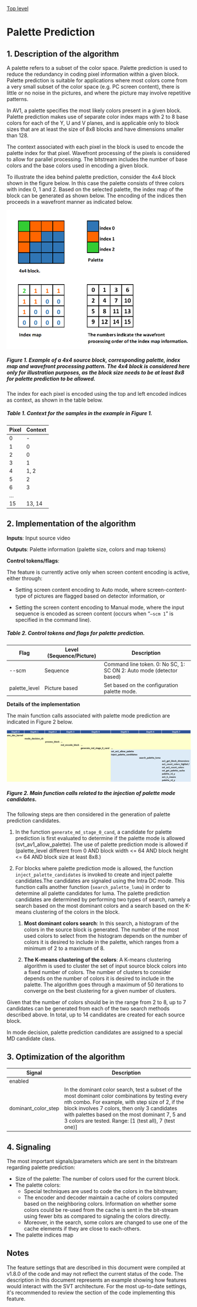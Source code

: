 [Top level](../README.md)

# Palette Prediction

## 1. Description of the algorithm

A palette refers to a subset of the color space. Palette prediction is
used to reduce the redundancy in coding pixel information within a given
block. Palette prediction is suitable for applications where most colors
come from a very small subset of the color space (e.g. PC screen
content), there is little or no noise in the pictures, and where the
picture may involve repetitive patterns.

In AV1, a palette specifies the most likely colors present in a given
block. Palette prediction makes use of separate color index maps with 2
to 8 base colors for each of the Y, U and V planes, and is applicable
only to block sizes that are at least the size of 8x8 blocks and have dimensions
smaller than 128.

The context associated with each pixel in the block is used to encode
the palette index for that pixel. Wavefront processing of the pixels is
considered to allow for parallel processing. The bitstream includes the
number of base colors and the base colors used in encoding a given
block.

To illustrate the idea behind palette prediction, consider the 4x4 block
shown in the figure below. In this case the palette consists of three
colors with index 0, 1 and 2. Based on the selected palette, the index
map of the block can be generated as shown below. The encoding of the
indices then proceeds in a wavefront manner as indicated below.

![palette_prediction_fig1](./img/palette_prediction_fig1.png)

##### Figure 1. Example of a 4x4 source block, corresponding palette, index map and wavefront processing pattern. The 4x4 block is considered here only for illustration purposes, as the block size needs to be at least 8x8 for palette prediction to be allowed.</p>


The index for each pixel is encoded using the top and left encoded
indices as context, as shown in the table below.

##### Table 1. Context for the samples in the example in Figure 1.


| **Pixel** | **Context** |
| --------- | ----------- |
| 0         | -           |
| 1         | 0           |
| 2         | 0           |
| 3         | 1           |
| 4         | 1, 2        |
| 5         | 2           |
| 6         | 3           |
| …         |             |
| 15        | 13, 14      |

## 2. Implementation of the algorithm

**Inputs**: Input source video

**Outputs**: Palette information (palette size, colors and map tokens)

**Control tokens/flags**:

The feature is currently active only when screen content encoding is active, either through:

- Setting screen content encoding to Auto mode, where screen-content-type of pictures are flagged based on detector information, or

- Setting the screen content encoding to Manual mode, where the input sequence is encoded as screen content (occurs when “```—scm 1```” is specified in the command line).


##### Table 2. Control tokens and flags for palette prediction.

| **Flag**      | **Level (Sequence/Picture)** | **Description**                                                                                                                        |
| ---           | ---                          | ---                                                                                                                                    |
| --scm         | Sequence                     | Command line token. 0: No SC, 1: SC ON 2: Auto mode (detector based)                                                                   |
| palette_level | Picture based                | Set based on the configuration palette mode.                                                                                           |


**Details of the implementation**

The main function calls associated with palette mode prediction are indicated in Figure 2 below.

![palette_prediction_fig2](./img/palette_prediction_fig2.png)

##### Figure 2. Main function calls related to the injection of palette mode candidates.

The following steps are then considered in the generation of palette prediction candidates.

1. In the function ```generate_md_stage_0_cand```, a candidate for palette prediction is
   first evaluated to determine if the palette mode is allowed (svt_av1_allow_palette).
   The use of palette prediction mode is allowed if (palette_level different from 0 AND block
   width <= 64 AND block height <= 64 AND block size at least 8x8.)

2. For blocks where palette prediction mode is allowed, the function ``` inject_palette_candidates``` is invoked to create and
   inject palette candidates.The candidates are signaled using the Intra DC mode. This function
   calls another function (```search_palette_luma```) in order to
   determine all palette candidates for luma. The palette prediction candidates are determined by performing two
   types of search, namely a search based on the most dominant colors and
   a search based on the K-means clustering of the colors in the block.

    1. **Most dominant colors search**: In this search, a histogram of the
       colors in the source block is generated. The number of the most used
       colors to select from the histogram depends on the number of colors it
       is desired to include in the palette, which ranges from a minimum of 2
       to a maximum of 8.

    2. **The K-means clustering of the colors**: A K-means clustering algorithm is used to
       cluster the set of input source block colors into a fixed number of colors.
       The number of clusters to consider depends on the number of colors it
       is desired to include in the palette. The algorithm goes through a
       maximum of 50 iterations to converge on the best clustering for a
       given number of clusters.

Given that the number of colors should be in the range from 2 to 8, up to
7 candidates can be generated from each of the two search methods described
above. In total, up to 14 candidates are created for each source
block.

In mode decision, palette prediction candidates are assigned to a special
MD candidate class.

## 3. Optimization of the algorithm

| **Signal**          | **Description**                                                                         |
| -----------------   | --------------------------------------------------------------------------------------- |
| enabled             |                                                                                         |
| dominant_color_step | In the dominant color search, test a subset of the most dominant color combinations by testing every nth combo. For example, with step size of 2, if the block involves 7 colors, then only 3 candidates with palettes based on the most dominant 7, 5 and 3 colors are tested. Range: [1 (test all), 7 (test one)]           |


## 4. **Signaling**

The most important signals/parameters which are sent in the bitstream
regarding palette prediction:
- Size of the palette: The number of colors used for the current
  block.
- The palette colors:
  - Special techniques are used to code the colors in the
    bitstream;
  - The encoder and decoder maintain a cache of colors computed
    based on the neighboring colors. Information on whether some
    colors could be re-used from the cache is sent in the bit-stream
    using fewer bits as compared to signaling the colors directly.
  - Moreover, in the search, some colors are changed to use one of
    the cache elements if they are close to each-others.
 - The palette indices map

## Notes

The feature settings that are described in this document were compiled at
v1.8.0 of the code and may not reflect the current status of the code. The
description in this document represents an example showing how features would
interact with the SVT architecture. For the most up-to-date settings, it's
recommended to review the section of the code implementing this feature.
